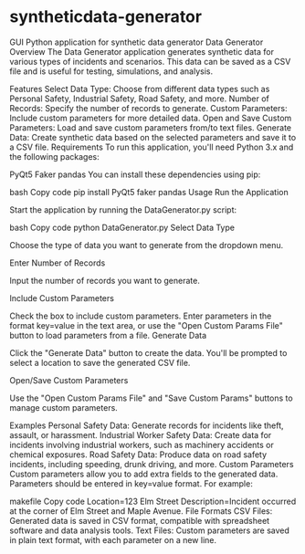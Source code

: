 # syntheticdata-generator
GUI Python application for synthetic data generator 
Data Generator
Overview
The Data Generator application generates synthetic data for various types of incidents and scenarios. This data can be saved as a CSV file and is useful for testing, simulations, and analysis.

Features
Select Data Type: Choose from different data types such as Personal Safety, Industrial Safety, Road Safety, and more.
Number of Records: Specify the number of records to generate.
Custom Parameters: Include custom parameters for more detailed data.
Open and Save Custom Parameters: Load and save custom parameters from/to text files.
Generate Data: Create synthetic data based on the selected parameters and save it to a CSV file.
Requirements
To run this application, you'll need Python 3.x and the following packages:

PyQt5
Faker
pandas
You can install these dependencies using pip:

bash
Copy code
pip install PyQt5 faker pandas
Usage
Run the Application

Start the application by running the DataGenerator.py script:

bash
Copy code
python DataGenerator.py
Select Data Type

Choose the type of data you want to generate from the dropdown menu.

Enter Number of Records

Input the number of records you want to generate.

Include Custom Parameters

Check the box to include custom parameters.
Enter parameters in the format key=value in the text area, or use the "Open Custom Params File" button to load parameters from a file.
Generate Data

Click the "Generate Data" button to create the data. You'll be prompted to select a location to save the generated CSV file.

Open/Save Custom Parameters

Use the "Open Custom Params File" and "Save Custom Params" buttons to manage custom parameters.

Examples
Personal Safety Data: Generate records for incidents like theft, assault, or harassment.
Industrial Worker Safety Data: Create data for incidents involving industrial workers, such as machinery accidents or chemical exposures.
Road Safety Data: Produce data on road safety incidents, including speeding, drunk driving, and more.
Custom Parameters
Custom parameters allow you to add extra fields to the generated data. Parameters should be entered in key=value format. For example:

makefile
Copy code
Location=123 Elm Street
Description=Incident occurred at the corner of Elm Street and Maple Avenue.
File Formats
CSV Files: Generated data is saved in CSV format, compatible with spreadsheet software and data analysis tools.
Text Files: Custom parameters are saved in plain text format, with each parameter on a new line.
